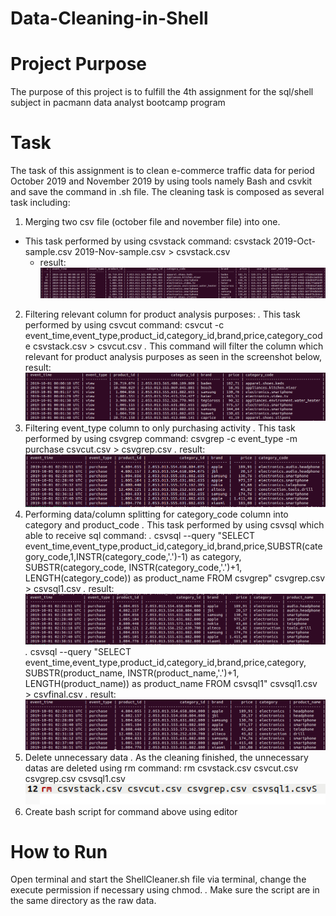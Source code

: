 # Data-Cleaning-in-Shell

# Project Purpose
The purpose of this project is to fulfill the 4th assignment for the sql/shell subject in pacmann data analyst bootcamp program

# Task
The task of this assignment is to clean e-commerce traffic data for period October 2019 and November 2019 by using tools namely Bash and csvkit and save the command in .sh file.
The cleaning task is composed as several task including:
1. Merging two csv file (october file and november file) into one.
  - This task performed by using csvstack command:
    csvstack 2019-Oct-sample.csv 2019-Nov-sample.csv > csvstack.csv
    - result:
    ![alt text](https://github.com/hilmikh/Data-Cleaning-in-Shell/blob/main/Screenshot/res_csvstack.png)
2. Filtering relevant column for product analysis purposes:
  *.* This task performed by using csvcut command:
   csvcut -c event_time,event_type,product_id,category_id,brand,price,category_code csvstack.csv > csvcut.csv
    *.* This command will filter the column which relevant for product analysis purposes as seen in the screenshot below, result:
    ![alt text](https://github.com/hilmikh/Data-Cleaning-in-Shell/blob/main/Screenshot/res_csvcut.png)
3. Filtering event_type column to only purchasing activity
  *.* This task performed by using csvgrep command:
   csvgrep -c event_type -m purchase csvcut.csv > csvgrep.csv
    *.* result:
    ![alt text](https://github.com/hilmikh/Data-Cleaning-in-Shell/blob/main/Screenshot/res_csvgrep.png)
4. Performing data/column splitting for category_code column into category and product_code
  *.* This task performed by using csvsql which able to receive sql command:
    *.* csvsql --query "SELECT event_time,event_type,product_id,category_id,brand,price,SUBSTR(category_code,1,INSTR(category_code,'.')-1) as category,     SUBSTR(category_code, INSTR(category_code,'.')+1, LENGTH(category_code)) as product_name FROM csvgrep" csvgrep.csv > csvsql1.csv
      *.* result:
    ![alt text](https://github.com/hilmikh/Data-Cleaning-in-Shell/blob/main/Screenshot/res_csvsql1.png)
    *.* csvsql --query "SELECT event_time,event_type,product_id,category_id,brand,price,category, SUBSTR(product_name, INSTR(product_name,'.')+1, LENGTH(product_name)) as product_name FROM csvsql1" csvsql1.csv > csvfinal.csv
      *.* result:
    ![alt text](https://github.com/hilmikh/Data-Cleaning-in-Shell/blob/main/Screenshot/res_csvsql2.png)
5. Delete unnecessary data
  *.* As the cleaning finished, the unnecessary datas are deleted using rm command:
  rm csvstack.csv csvcut.csv csvgrep.csv csvsql1.csv
    ![alt text](https://github.com/hilmikh/Data-Cleaning-in-Shell/blob/main/Screenshot/delete.png)
6. Create bash script for command above using editor

# How to Run
Open terminal and start the ShellCleaner.sh file via terminal, change the execute permission if necessary using chmod.
*.* Make sure the script are in the same directory as the raw data.



